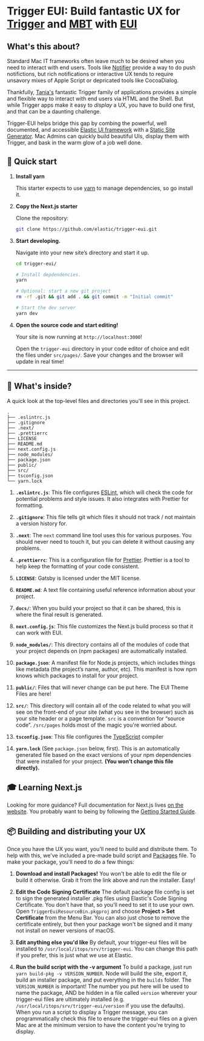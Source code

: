 # Trigger EUI: Build fantastic UX for [Trigger](https://github.com/taniacomputer/Trigger) and [MBT](https://github.com/taniacomputer/MenuBarTrigger) with [EUI](https://github.com/elastic/eui)

## What's this about?

Standard Mac IT frameworks often leave much to be desired when you need to interact with end users. Tools like [Notifier](https://github.com/dataJAR/Notifier) provide a way to do push notifictions, but rich notifications or interactive UX tends to require unsavory mixes of Apple Script or depricated tools like CocoaDialog.

Thankfully, [Tania's](https://github.com/taniacomputer) fantastic Trigger family of applications provides a simple and flexible way to interact with end users via HTML and the Shell. But while Trigger apps make it easy to _display_ a UX, you have to build one first, and that can be a daunting challenge.

Trigger-EUI helps bridge this gap by combing the powerful, well documented, and accessible [Elastic UI framework](https://eui.elastic.co/#/) with a [Static Site Generator](https://github.com/vercel/next.js). Mac Admins can quickly build beautiful UIs, display them with Trigger, and bask in the warm glow of a job well done.


## 🚀 Quick start

1.  **Install yarn**

    This starter expects to use [yarn](https://yarnpkg.com/) to manage
    dependencies, so go install it.

1.  **Copy the Next.js starter**

    Clone the repository:

    ```sh
    git clone https://github.com/elastic/trigger-eui.git
    ```

1.  **Start developing.**

    Navigate into your new site’s directory and start it up.

    ```sh
    cd trigger-eui/

    # Install depdendencies.
    yarn

    # Optional: start a new git project
    rm -rf .git && git add . && git commit -m "Initial commit"

    # Start the dev server
    yarn dev
    ```

1.  **Open the source code and start editing!**

    Your site is now running at `http://localhost:3000`!

    Open the `trigger-eui` directory in your code editor of choice and edit the files under `src/pages/`. Save your changes and the browser will update in real time!


---

## 🧐 What's inside?

A quick look at the top-level files and directories you'll see in this project.

    .
    ├── .eslintrc.js
    ├── .gitignore
    ├── .next/
    ├── .prettierrc
    ├── LICENSE
    ├── README.md
    ├── next.config.js
    ├── node_modules/
    ├── package.json
    ├── public/
    ├── src/
    ├── tsconfig.json
    └── yarn.lock

1.  **`.eslintrc.js`**: This file configures [ESLint](https://eslint.org/), which will check the code for potential problems and style issues. It also integrates with Prettier for formatting.

2.  **`.gitignore`**: This file tells git which files it should not track / not maintain a version history for.

3.  **`.next`**: The `next` command line tool uses this for various purposes. You should never need to touch it, but you can delete it without causing any problems.

4.  **`.prettierrc`**: This is a configuration file for [Prettier](https://prettier.io/). Prettier is a tool to help keep the formatting of your code consistent.

5.  **`LICENSE`**: Gatsby is licensed under the MIT license.

6.  **`README.md`**: A text file containing useful reference information about your project.

7.  **`docs/`**: When you build your project so that it can be shared, this is where the final result is generated.

8.  **`next.config.js`**: This file customizes the Next.js build process so that it can work with EUI.

9.  **`node_modules/`**: This directory contains all of the modules of code that your project depends on (npm packages) are automatically installed.

10. **`package.json`**: A manifest file for Node.js projects, which includes things like metadata (the project’s name, author, etc). This manifest is how npm knows which packages to install for your project.

11. **`public/`**: Files that will never change can be put here. The EUI Theme Files are here!

12. **`src/`**: This directory will contain all of the code related to what you will see on the front-end of your site (what you see in the browser) such as your site header or a page template. `src` is a convention for “source code”. `/src/pages` holds most of the magic you're worried about.

13. **`tsconfig.json`**: This file configures the [TypeScript](https://www.typescriptlang.org/) compiler

14. **`yarn.lock`** (See `package.json` below, first). This is an automatically generated file based on the exact versions of your npm dependencies that were installed for your project. **(You won’t change this file directly).**

## 🎓 Learning Next.js

Looking for more guidance? Full documentation for Next.js lives [on the website](https://nextjs.org/). You probably want to being by following the [Getting Started Guide](https://nextjs.org/learn/basics/getting-started).

## 📦 Building and distributing your UX

Once you have the UX you want, you'll need to build and distribute them. To help with this, we've included a pre-made build script and [Packages](http://s.sudre.free.fr/Software/Packages/about.html) file. To make your package, you'll need to do a few things:

1. **Download and install Packages!** 
You won't be able to edit the file or build it otherwise. Grab it from the link above and run the installer. Easy!

2. **Edit the Code Signing Certificate**
The default package file config is set to sign the generated installer .pkg files using Elastic's Code Signing Certificate. You don't have that, so you'll need to set it to use your own. Open `TriggerEuiResourceBin.pkgproj` and choose **Project > Set Certificate** from the Menu Bar. You can also just chose to remove the certificate entirely, but then your package won't be signed and it many not install on newer versions of macOS.

3. **Edit anything else you'd like**
By default, your trigger-eui files will be installed to `/usr/local/itops/srv/trigger-eui`. You can change this path if you prefer, this is just what we use at Elastic.

4. **Run the build script with the -v argument**
To build a package, just run `yarn build-pkg -v VERSION_NUMBER`. Node will build the site, export it, build an installer package, and put everything in the `builds` folder.
The `VERSION_NUMBER` is important! The number you put here will be used to name the package, AND be hidden in a file called `version` wherever your trigger-eui files are ultimately installed (e.g. `/usr/local/itops/srv/trigger-eui/version` if you use the defaults). When you run a script to display a Trigger message, you can programmatically check this file to ensure the trigger-eui files on a given Mac are at the minimum version to have the content you're trying to display.